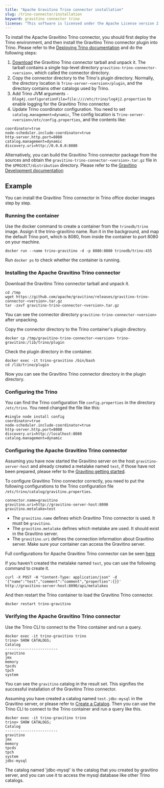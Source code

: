 ```yaml
---
title: "Apache Gravitino Trino connector installation"
slug: /trino-connector/installation
keyword: gravitino connector trino
license: "This software is licensed under the Apache License version 2."
---
```


To install the Apache Gravitino Trino connector, you should first deploy the Trino environment, and then install the Gravitino Trino connector plugin into Trino.
Please refer to the [Deploying Trino documentation](https://trino.io/docs/current/installation/deployment.html) and do the following steps:

1. [Download](https://github.com/apache/gravitino/releases) the Gravitino Trino connector tarball and unpack it.
   The tarball contains a single top-level directory `gravitino-trino-connector-<version>`,
   which called the connector directory.
2. Copy the connector directory to the Trino's plugin directory.
   Normally, the directory location is `Trino-server-<version>/plugin`, and the directory contains other catalogs used by Trino.
3. Add Trino JVM arguments `-Dlog4j.configurationFile=file:////etc/trino/log4j2.properties` to enable logging for the Gravitino Trino connector.
4. Update Trino coordinator configuration. 
   You need to set `catalog.management=dynamic`, The config location is `Trino-server-<version>/etc/config.properties`,  and the contents like:

```text
coordinator=true
node-scheduler.include-coordinator=true
http-server.http.port=8080
catalog.management=dynamic
discovery.uri=http://0.0.0.0:8080
```

Alternatively,
you can build the Gravitino Trino connector package from the sources
and obtain the `gravitino-trino-connector-<version>.tar.gz` file in the `$PROJECT/distribution` directory.
Please refer to the [Gravitino Development documentation](../how-to-build.md)

## Example

You can install the Gravitino Trino connector in Trino office docker images step by step.

### Running the container

Use the docker command to create a container from the `trinodb/trino` image. Assign it the trino-gravitino name.
Run it in the background, and map the default Trino port, which is 8080, from inside the container to port 8080 on your machine.

```shell
docker run --name trino-gravitino -d -p 8080:8080 trinodb/trino:435
```

Run `docker ps` to check whether the container is running.


### Installing the Apache Gravitino Trino connector

Download the Gravitino Trino connector tarball and unpack it.

```shell
cd /tmp
wget https://github.com/apache/gravitino/releases/gravitino-trino-connector-<version>.tar.gz
tar -zxvf gravitino-trino-connector-<version>.tar.gz
```

You can see the connector directory `gravitino-trino-connector-<version>` after unpacking.

Copy the connector directory to the Trino container's plugin directory.

```shell
docker cp /tmp/gravitino-trino-connector-<version> trino-gravitino:/lib/trino/plugin
```

Check the plugin directory in the container.

```shell
docker exec -it trino-gravitino /bin/bash
cd /lib/trino/plugin
```

Now you can see the Gravitino Trino connector directory in the plugin directory.

### Configuring the Trino

You can find the Trino configuration file `config.properties` in the directory `/etc/trino`. You need changed the file like this:

```text
#single node install config
coordinator=true
node-scheduler.include-coordinator=true
http-server.http.port=8080
discovery.uri=http://localhost:8080
catalog.management=dynamic
```

### Configuring the Apache Gravitino Trino connector

Assuming you have now started the Gravitino server on the host `gravitino-server-host` and already created a metalake named `test`, if those have not been prepared, please refer to the [Gravitino getting started](../getting-started.md).

To configure Gravitino Trino connector correctly, you need to put the following configurations to the Trino configuration file `/etc/trino/catalog/gravitino.properties`.

```text
connector.name=gravitino
gravitino.uri=http://gravitino-server-host:8090
gravitino.metalake=test
```

- The `gravitino.name` defines which Gravitino Trino connector is used. It must be `gravitino`.
- The `gravitino.metalake` defines which metalake are used. It should exist in the Gravitino server.
- The `gravitino.uri` defines the connection information about Gravitino server. Make sure your container can access the Gravitino server.

Full configurations for Apache Gravitino Trino connector can be seen [here](configuration.md)

If you haven't created the metalake named `test`, you can use the following command to create it.

```shell
curl -X POST -H "Content-Type: application/json" -d '{"name":"test","comment":"comment","properties":{}}' http://gravitino-server-host:8090/api/metalakes
```

And then restart the Trino container to load the Gravitino Trino connector.

```shell
docker restart trino-gravitino
```

### Verifying the Apache Gravitino Trino connector

Use the Trino CLI to connect to the Trino container and run a query.

```text
docker exec -it trino-gravitino trino
trino> SHOW CATALOGS;
Catalog
------------------------
gravitino
jmx
memory
tpcds
tpch
system
```

You can see the `gravitino` catalog in the result set. This signifies the successful installation of the Gravitino Trino connector.

Assuming you have created a catalog named `test.jdbc-mysql` in the Gravitino server, or please refer to [Create a Catalog](../manage-relational-metadata-using-gravitino.md#create-a-catalog). Then you can use the Trino CLI to connect to the Trino container and run a query like this.

```text
docker exec -it trino-gravitino trino
trino> SHOW CATALOGS;
Catalog
------------------------
gravitino
jmx
memory
tpcds
tpch
system
jdbc-mysql
```

The catalog named 'jdbc-mysql' is the catalog that you created by gravitino server, and you can use it to access the mysql database like other Trino catalogs.
